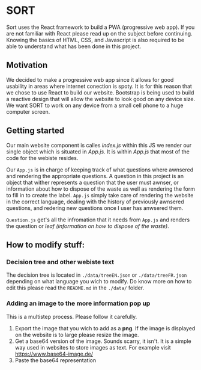 # SORT

Sort uses the React framework to build a PWA (progressive web app). If you are not familiar with React please read up on the subject before continuing. Knowing the basics of HTML, CSS, and Javascript is also required to be able to understand what has been done in this project.

## Motivation

We decided to make a progressive web app since it allows for good usability in areas where internet conection is spoty. It is for this reason that we chose to use React to build our website. Bootstrap is being used to build a reactive design that will allow the website to look good on any device size. We want SORT to work on any device from a small cell phone to a huge computer screen.

## Getting started

Our main website component is calles _index.js_ within this JS we render our single object which is situated in _App.js_. It is within _App.js_ that most of the code for the webiste resides.

Our `App.js` is in charge of keeping track of what questions where awnsered and rendering the appropriate questions. A question in this project is an object that wither represents a question that the user must awnser, or information about how to dispose of the waste as well as rendering the form to fill in to create the label. `App.js` simply take care of rendering the website in the correct language, dealing with the history of previously awnsered questions, and redering new questions once I user has anwsered them.

`Question.js` get's all the infromation that it needs from `App.js` and renders the question or _leaf (information on how to dispose of the waste)_.

## How to modify stuff:

### Decision tree and other webiste text

The decision tree is located in `./data/treeEN.json` or `./data/treeFR.json` depending on what language you wich to modify. Do know more on how to edit this please read the `README.md` in the `./data/` folder.

### Adding an image to the more information pop up

This is a multistep process. Please follow it carefully.

1. Export the image that you wich to add as a **png**. If the image is displayed on the website is to large please resize the image.
2. Get a base64 version of the image. Sounds scarry, it isn't. It is a simple way used in websites to store images as text. For example visit https://www.base64-image.de/
3. Paste the base64 representation

